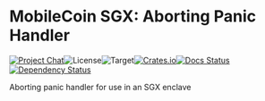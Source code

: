 # MobileCoin SGX: Aborting Panic Handler

[![Project Chat][chat-image]][chat-link]<!--
-->![License][license-image]<!--
-->![Target][target-image]<!--
-->[![Crates.io][crate-image]][crate-link]<!--
-->[![Docs Status][docs-image]][docs-link]<!--
-->[![Dependency Status][deps-image]][deps-link]

Aborting panic handler for use in an SGX enclave

[chat-image]: https://img.shields.io/discord/844353360348971068?style=flat-square
[chat-link]: https://mobilecoin.chat
[license-image]: https://img.shields.io/crates/l/mc-sgx-panic-abort?style=flat-square
[target-image]: https://img.shields.io/badge/target-sgx-red?style=flat-square
[crate-image]: https://img.shields.io/crates/v/mc-sgx-panic-abort.svg?style=flat-square
[crate-link]: https://crates.io/crates/mc-sgx-panic-abort
[docs-image]: https://img.shields.io/docsrs/mc-sgx-panic-abort?style=flat-square
[docs-link]: https://docs.rs/crate/mc-sgx-panic-abort
[deps-image]: https://deps.rs/crate/mc-sgx-panic-abort/0.1.0/status.svg?style=flat-square
[deps-link]: https://deps.rs/crate/mc-sgx-panic-abort/0.1.0
